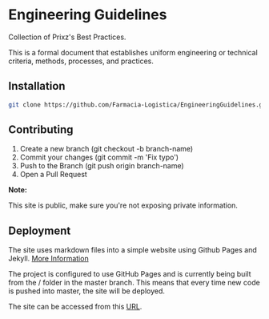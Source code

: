 # Engineering Guidelines

Collection of Prixz's Best Practices.

This is a formal document that establishes uniform engineering or technical criteria, methods, processes, and practices.

## Installation

```bash
git clone https://github.com/Farmacia-Logistica/EngineeringGuidelines.git && cd EngineeringGuidelines
```

## Contributing

1. Create a new branch (git checkout -b branch-name)
2. Commit your changes (git commit -m 'Fix typo')
3. Push to the Branch (git push origin branch-name)
4. Open a Pull Request

**Note:**

This site is public, make sure you're not exposing private information.

## Deployment

The site uses markdown files into a simple website using Github Pages and Jekyll. [More Information](https://nicolas-van.github.io/easy-markdown-to-github-pages/)

The project is configured to use GitHub Pages and is currently being built from the / folder in the master branch. This means that every time new code is pushed into master, the site will be deployed.

The site can be accessed from this [URL](https://isotopo.github.io/EngineeringGuidelines/index.html).
